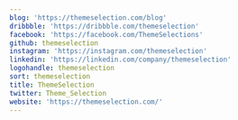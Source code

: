 ```yaml
---
blog: 'https://themeselection.com/blog'
dribbble: 'https://dribbble.com/themeselection'
facebook: 'https://facebook.com/ThemeSelections'
github: themeselection
instagram: 'https://instagram.com/themeselection'
linkedin: 'https://linkedin.com/company/themeselection'
logohandle: themeselection
sort: themeselection
title: ThemeSelection
twitter: Theme_Selection
website: 'https://themeselection.com/'
---
```

